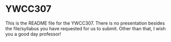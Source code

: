 # YWCC307
This is the README file for the YWCC307. There is no presentation besides the file/syllabus you have requested for us to submit. Other than that, I wish you a good day professor!
